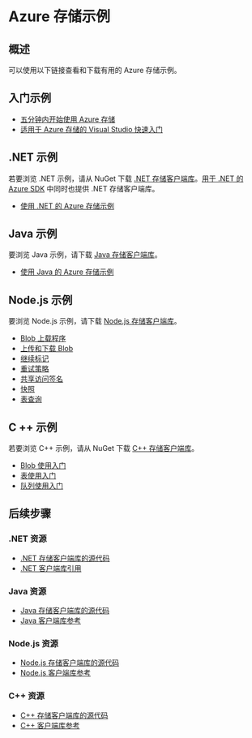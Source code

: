 <properties
    pageTitle="Azure 存储代码示例 | Azure"
    description="查看、下载和运行 Azure 存储空间的示例代码和应用程序使用 .NET、Java、Node.js 和 C++ 存储客户端库发现 Blob、队列、表和文件的入门示例。"
    services="storage"
    documentationcenter="na"
    author="mmacy"
    manager="timlt"
    editor="tysonn" />
<tags
    ms.assetid="8fceeff7-dd8a-47d6-b2cd-564a34a2a776"
    ms.service="storage"
    ms.devlang="na"
    ms.topic="article"
    ms.tgt_pltfrm="na"
    ms.workload="storage"
    ms.date="01/23/2017"
    wacn.date="03/20/2017"
    ms.author="marsma" />

# Azure 存储示例
## 概述
可以使用以下链接查看和下载有用的 Azure 存储示例。

## 入门示例
* [五分钟内开始使用 Azure 存储](/documentation/articles/storage-getting-started-guide/)
* [适用于 Azure 存储的 Visual Studio 快速入门](https://github.com/Azure/azure-storage-net/tree/master/Samples/GettingStarted/VisualStudioQuickStarts)

## .NET 示例
若要浏览 .NET 示例，请从 NuGet 下载 [.NET 存储客户端库](https://www.nuget.org/packages/WindowsAzure.Storage/)。[用于 .NET 的 Azure SDK](/downloads/) 中同时也提供 .NET 存储客户端库。

* [使用 .NET 的 Azure 存储示例](/documentation/articles/storage-samples-dotnet/)

## Java 示例
要浏览 Java 示例，请下载 [Java 存储客户端库](https://github.com/azure/azure-storage-java)。

* [使用 Java 的 Azure 存储示例](/documentation/articles/storage-samples-java/)

## Node.js 示例
要浏览 Node.js 示例，请下载 [Node.js 存储客户端库](https://github.com/Azure/azure-storage-node)。

* [Blob 上载程序](https://github.com/Azure/azure-storage-node/tree/master/examples/blobuploader)
* [上传和下载 Blob](https://github.com/Azure/azure-storage-node/blob/master/examples/samples/blobuploaddownloadsample.js)
* [继续标记](https://github.com/Azure/azure-storage-node/blob/master/examples/samples/continuationsample.js)
* [重试策略](https://github.com/Azure/azure-storage-node/blob/master/examples/samples/retrypolicysample.js)
* [共享访问签名](https://github.com/Azure/azure-storage-node/blob/master/examples/samples/sassample.js)
* [快照](https://github.com/Azure/azure-storage-node/blob/master/examples/samples/snapshotsample.js)
* [表查询](https://github.com/Azure/azure-storage-node/blob/master/examples/samples/tablequerysample.js)

## C ++ 示例
若要浏览 C++ 示例，请从 NuGet 下载 [C++ 存储客户端库](https://www.nuget.org/packages/wastorage/)。

* [Blob 使用入门](https://github.com/Azure/azure-storage-cpp/tree/master/Microsoft.WindowsAzure.Storage/samples/BlobsGettingStarted)
* [表使用入门](https://github.com/Azure/azure-storage-cpp/tree/master/Microsoft.WindowsAzure.Storage/samples/TablesGettingStarted)
* [队列使用入门](https://github.com/Azure/azure-storage-cpp/tree/master/Microsoft.WindowsAzure.Storage/samples/QueuesGettingStarted)

## 后续步骤

### .NET 资源

- [.NET 存储客户端库的源代码](https://github.com/Azure/azure-storage-net)
- [.NET 客户端库引用](https://msdn.microsoft.com/zh-cn/library/azure/dn261237.aspx)

### Java 资源

- [Java 存储客户端库的源代码](https://github.com/azure/azure-storage-java)
- [Java 客户端库参考](http://azure.github.io/azure-storage-java/)

### Node.js 资源

- [Node.js 存储客户端库的源代码](https://github.com/Azure/azure-storage-node)
- [Node.js 客户端库参考](http://azure.github.io/azure-storage-node/)

### C++ 资源

- [C++ 存储客户端库的源代码](https://github.com/Azure/azure-storage-cpp)
- [C++ 客户端库参考](http://azure.github.io/azure-storage-cpp/)

<!---HONumber=Mooncake_0313_2017-->
